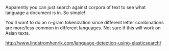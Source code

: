 Apparently you can just search against corpora of text
to see what language a document is in. So simple!

You'll want to do an n-gram tokenization since different
letter combinations are more/less common in different
languages. Not sure if this will work on Asian texts.

http://www.lindstromhenrik.com/language-detection-using-elasticsearch/
